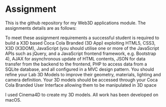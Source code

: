 # Assignment
This is the github repository for my Web3D applications module. The assignments details are as follows:

To meet these assignment requirements a successful student is required to build a X3D based Coca Cola Branded (3D App) exploiting HTML5,
CSS3, X3D (X3DOM), JavaScript (you should utilise one or more of the JavaScript APIs such as jQuery, and a JavaScript frontend framework, 
e.g. Bootstrap 4), AJAX for asynchronous update of HTML contents, JSON for data transfer from the backend to the frontend, PHP to access 
data from a SQLite database, and all configured in a MVC design pattern. You should refine your Lab 3D Models to improve their geometry, 
materials, lighting and camera definition. Your 3D models should be accessed through your Coca Cola Branded User Interface allowing them 
to be manipulated in 3D space

I used Cinema4D to create my 3D models. All work has been developed on macOS.
